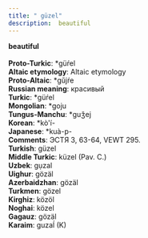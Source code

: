 ```yaml
---
title: " güzel"
description:  beautiful
---
```

<strong> beautiful</strong><br><br>
<strong>Proto-Turkic</strong>:  *güŕel<br>
<strong>Altaic etymology</strong>:  Altaic etymology<br>
<strong> Proto-Altaic</strong>:  *gŭjŕe<br>
<strong>Russian meaning</strong>:  красивый<br>
<strong>Turkic</strong>:  *güŕel<br>
<strong>Mongolian</strong>:  *goju<br>
<strong>Tungus-Manchu</strong>:  *guǯej<br>
<strong>Korean</strong>:  *kò'í-<br>
<strong>Japanese</strong>:  *kuà-p-<br>
<strong>Comments</strong>:  ЭСТЯ 3, 63-64, VEWT 295.<br>
<strong>Turkish</strong>:  güzel<br>
<strong>Middle Turkic</strong>:  küzel (Pav. C.)<br>
<strong>Uzbek</strong>:  gụzal<br>
<strong>Uighur</strong>:  gözäl<br>
<strong>Azerbaidzhan</strong>:  gözäl<br>
<strong>Turkmen</strong>:  gözel<br>
<strong>Kirghiz</strong>:  közöl<br>
<strong>Noghai</strong>:  közel<br>
<strong>Gagauz</strong>:  gözäl<br>
<strong>Karaim</strong>:  guzaĺ (K)<br>


